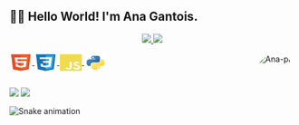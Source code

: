 ## 👋🏻 Hello World! I'm Ana Gantois.

<div align="center">
  <a href="https://github.com/anapgantois">
  <img height="150rem" src="https://github-readme-stats.vercel.app/api?username=anapgantois&show_icons=true&theme=rose_pine&include_all_commits=true&count_private=true"/>
  <img height="150rem" src="https://github-readme-stats.vercel.app/api/top-langs/?username=anapgantois&layout=compact&langs_count=7&theme=rose_pine"/>
</div>
 

<div style="display: inline_block"><br>
  <img align="center" alt="HTML icon" height="30" width="40" src="https://raw.githubusercontent.com/devicons/devicon/master/icons/html5/html5-original.svg">
  <img align="center" alt="CSS Icon" height="30" width="40" src="https://raw.githubusercontent.com/devicons/devicon/master/icons/css3/css3-original.svg">
  <img align="center" alt="Js icon" height="30" width="40" src="https://raw.githubusercontent.com/devicons/devicon/master/icons/javascript/javascript-plain.svg">
  <img align="center" alt="Python Icon" height="30" width="40" src="https://raw.githubusercontent.com/devicons/devicon/master/icons/python/python-original.svg">
  <img align="right" alt="Ana-pic" height="150" style="border-radius:50px;" src="https://imagizer.imageshack.com/v2/640x480q90/922/e2c0Vv.png">
</div>
  
  ##
 
<div> 
  <a href = "mailto:anapgantois@gmail.com"><img src="https://img.shields.io/badge/-Gmail-%23333?style=for-the-badge&logo=gmail&logoColor=white" target="_blank"></a>
  <a href="https://www.linkedin.com/in/anapgantois/" target="_blank"><img src="https://img.shields.io/badge/-LinkedIn-%230077B5?style=for-the-badge&logo=linkedin&logoColor=white" target="_blank"></a> 
 
  ![Snake animation](https://github.com/anapgantois/anapgantois/blob/output/github-contribution-grid-snake.svg)
 
</div>
